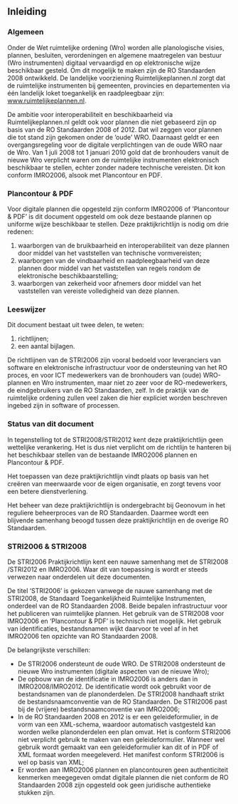 ## Inleiding

### Algemeen

Onder de Wet ruimtelijke ordening (Wro) worden alle planologische visies, plannen, besluiten, verordeningen en algemene maatregelen van bestuur (Wro instrumenten) digitaal vervaardigd en op elektronische wijze beschikbaar gesteld. Om dit mogelijk te maken zijn de RO Standaarden 2008 ontwikkeld. De landelijke voorziening Ruimtelijkeplannen.nl zorgt dat de ruimtelijke instrumenten bij gemeenten, provincies en departementen via één landelijk loket toegankelijk en raadpleegbaar zijn: <a href='http://www.ruimtelijkeplannen.nl' target='_blank'>www.ruimtelijkeplannen.nl</a>.

De ambitie voor interoperabiliteit en beschikbaarheid via Ruimtelijkeplannen.nl geldt ook voor plannen die niet gebaseerd zijn op basis van de RO Standaarden 2008 of 2012. Dat wil zeggen voor plannen die tot stand zijn gekomen onder de ‘oude’ WRO. Daarnaast geldt er een overgangsregeling voor de digitale verplichtingen van de oude WRO naar de Wro. Van 1 juli 2008 tot 1 januari 2010 gold dat de bronhouders vanuit de nieuwe Wro verplicht waren om de ruimtelijke instrumenten elektronisch beschikbaar te stellen, echter zonder nadere technische vereisten. Dit kon conform IMRO2006, alsook met Plancontour en PDF. 

### Plancontour & PDF

Voor digitale plannen die opgesteld zijn conform IMRO2006 of ’Plancontour & PDF’ is dit document opgesteld om ook deze bestaande plannen op uniforme wijze beschikbaar te stellen. Deze praktijkrichtlijn is nodig om drie redenen:

<ol><li>waarborgen van de bruikbaarheid en interoperabiliteit van deze plannen door middel van het vaststellen van technische vormvereisten;</li>
<li>waarborgen van de vindbaarheid en raadpleegbaarheid van deze plannen door middel van het vaststellen van regels rondom de elektronische beschikbaarstelling;</li>
<li>waarborgen van zekerheid voor afnemers door middel van het vaststellen van vereiste volledigheid van deze plannen.</li>
</ol>

### Leeswijzer

Dit document bestaat uit twee delen, te weten:

<ol><li>richtlijnen; </li>
<li>een aantal bijlagen.</li>
</ol>

De richtlijnen van de STRI2006 zijn vooral bedoeld voor leveranciers van software en elektronische infrastructuur voor de ondersteuning van het RO proces, en voor ICT medewerkers van de bronhouders van (oude) WRO-plannen en Wro instrumenten, maar niet zo zeer voor de RO-medewerkers, de eindgebruikers van de RO Standaarden, zelf. In de praktijk van de ruimtelijke ordening zullen veel zaken die hier expliciet worden beschreven ingebed zijn in software of processen.

### Status van dit document

In tegenstelling tot de STRI2008/STRI2012 kent deze praktijkrichtlijn geen wettelijke verankering. Het is dus niet verplicht om de richtlijn te hanteren bij het beschikbaar stellen van de bestaande IMRO2006 plannen en Plancontour & PDF. 

Het toepassen van deze praktijkrichtlijn vindt plaats op basis van het creëren van meerwaarde voor de eigen organisatie, en zorgt tevens voor een betere dienstverlening.

Het beheer van deze praktijkrichtlijn is ondergebracht bij Geonovum in het reguliere beheerproces van de RO Standaarden. Daarmee wordt een blijvende samenhang beoogd tussen deze praktijkrichtlijn en de overige RO Standaarden.

### STRI2006 & STRI2008

De STRI2006 Praktijkrichtlijn kent een nauwe samenhang met de STRI2008 /STRI2012 en IMRO2006. Waar dit van toepassing is wordt er steeds verwezen naar onderdelen uit deze documenten.

De titel ‘STRI2006’ is gekozen vanwege de nauwe samenhang met de STRI2008, de Standaard Toegankelijkheid Ruimtelijke Instrumenten, onderdeel van de RO Standaarden 2008. Beide bepalen infrastructuur voor het publiceren van ruimtelijke plannen. Het gebruik van de STRI2008 voor IMRO2006 en ‘Plancontour & PDF’ is technisch niet mogelijk. Het gebruik van identificaties, bestandsnamen wijkt daarvoor te veel af in het IMRO2006 ten opzichte van RO Standaarden 2008.

De belangrijkste verschillen:

<ul><li>De STRI2006 ondersteunt de oude WRO. De STRI2008 ondersteunt de nieuwe Wro instrumenten (digitale aspecten van de nieuwe Wro);</li>
<li>De opbouw van de identificatie in IMRO2006 is anders dan in IMRO2008/IMRO2012. De identificatie wordt ook gebruikt voor de bestandsnamen van de planonderdelen. De STRI2008 handhaaft strikt de bestandsnaamconventie van de RO Standaarden. De STRI2006 past bij de (vrijere) bestandsnaamconventie van IMRO2006;</li>
<li>In de RO Standaarden 2008 en 2012 is er een geleideformulier, in de vorm van een XML-schema, waardoor automatisch vastgesteld kan worden welke planonderdelen een plan omvat. Het is conform STRI2006 niet verplicht gebruik te maken van een geleideformulier. Wanneer wel gebruik wordt gemaakt van een geleideformulier kan dit of in PDF of XML formaat worden meegeleverd. Het manifest conform STRI2006 is wel op basis van XML;</li>
<li>Er worden aan IMRO2006 plannen en plancontouren geen authenticiteit kenmerken meegegeven omdat digitale plannen die niet conform de RO Standaarden 2008 zijn opgesteld ook geen juridische authentieke stukken zijn. </li>
</ul>

